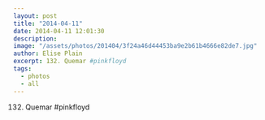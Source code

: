 ```yaml
---
layout: post
title: "2014-04-11"
date: 2014-04-11 12:01:30
description: 
image: "/assets/photos/201404/3f24a46d44453ba9e2b61b4666e82de7.jpg"
author: Elise Plain
excerpt: 132. Quemar #pinkfloyd
tags: 
  - photos
  - all
---
```


132. Quemar #pinkfloyd
<p></p>
